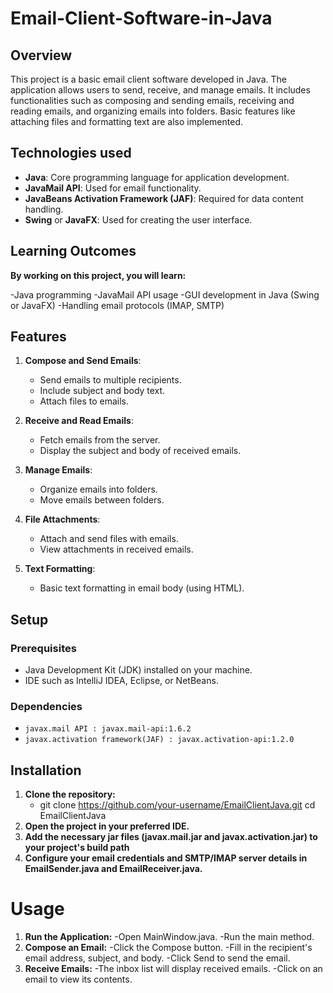 # Email-Client-Software-in-Java

## Overview

This project is a basic email client software developed in Java. The application allows users to send, receive, and manage emails. It includes functionalities such as composing and sending emails, receiving and reading emails, and organizing emails into folders. Basic features like attaching files and formatting text are also implemented.

## Technologies used

- **Java**: Core programming language for application development.
- **JavaMail API**: Used for email functionality.
- **JavaBeans Activation Framework (JAF)**: Required for data content handling.
- **Swing** or **JavaFX**: Used for creating the user interface.

## Learning Outcomes
**By working on this project, you will learn:**

  -Java programming
  -JavaMail API usage
  -GUI development in Java (Swing or JavaFX)
  -Handling email protocols (IMAP, SMTP)

## Features

1. **Compose and Send Emails**: 
   - Send emails to multiple recipients.
   - Include subject and body text.
   - Attach files to emails.

2. **Receive and Read Emails**: 
   - Fetch emails from the server.
   - Display the subject and body of received emails.

3. **Manage Emails**: 
   - Organize emails into folders.
   - Move emails between folders.

4. **File Attachments**: 
   - Attach and send files with emails.
   - View attachments in received emails.

5. **Text Formatting**: 
   - Basic text formatting in email body (using HTML).

## Setup

### Prerequisites

- Java Development Kit (JDK) installed on your machine.
- IDE such as IntelliJ IDEA, Eclipse, or NetBeans.

### Dependencies

- `javax.mail API : javax.mail-api:1.6.2`
- `javax.activation framework(JAF) : javax.activation-api:1.2.0`

## Installation
1. **Clone the repository:**
    - git clone https://github.com/your-username/EmailClientJava.git
cd EmailClientJava
2. **Open the project in your preferred IDE.**
3. **Add the necessary jar files (javax.mail.jar and javax.activation.jar) to your project's build path**
4. **Configure your email credentials and SMTP/IMAP server details in EmailSender.java and EmailReceiver.java.**

# Usage
1. **Run the Application:**
   -Open MainWindow.java.
   -Run the main method.
2. **Compose an Email:**
   -Click the Compose button.
   -Fill in the recipient's email address, subject, and body.
   -Click Send to send the email.
3. **Receive Emails:**
   -The inbox list will display received emails.
   -Click on an email to view its contents.
